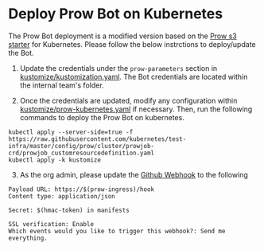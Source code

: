 # Deploy Prow Bot on Kubernetes

The Prow Bot deployment is a modified version based on the [Prow s3 starter](https://github.com/kubernetes/test-infra/blob/master/config/prow/cluster/starter-s3.yaml) for Kubernetes. Please follow the below instrctions to deploy/update the Bot.

1. Update the credentials under the `prow-parameters` section in [kustomize/kustomization.yaml](kustomize/kustomization.yaml). The Bot credentials are located within the internal team's folder.

2. Once the credentials are updated, modify any configuration within [kustomize/prow-kubernetes.yaml](kustomize/prow-kubernetes.yaml) if necessary. Then, run the following commands to deploy the Prow Bot on kubernetes.
```shell
kubectl apply --server-side=true -f https://raw.githubusercontent.com/kubernetes/test-infra/master/config/prow/cluster/prowjob-crd/prowjob_customresourcedefinition.yaml
kubectl apply -k kustomize
```

3. As the org admin, please update the [Github Webhook](https://github.com/organizations/open-labrador/settings/hooks) to the following
```
Payload URL: https://$(prow-ingress)/hook
Content type: application/json

Secret: $(hmac-token) in manifests

SSL verification: Enable
Which events would you like to trigger this webhook?: Send me everything.
```
